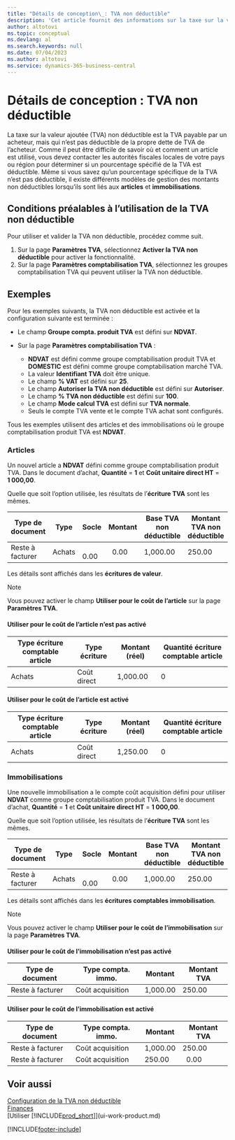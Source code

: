 ```yaml
---
title: "Détails de conception\_: TVA non déductible"
description: 'Cet article fournit des informations sur la taxe sur la valeur ajoutée (TVA) non déductible qui est la TVA payable par un acheteur, mais qui n’est pas déductible de la propre dette de TVA de l’acheteur.'
author: altotovi
ms.topic: conceptual
ms.devlang: al
ms.search.keywords: null
ms.date: 07/04/2023
ms.author: altotovi
ms.service: dynamics-365-business-central
---
```


# Détails de conception : TVA non déductible

La taxe sur la valeur ajoutée (TVA) non déductible est la TVA payable par un acheteur, mais qui n’est pas déductible de la propre dette de TVA de l’acheteur. Comme il peut être difficile de savoir où et comment un article est utilisé, vous devez contacter les autorités fiscales locales de votre pays ou région pour déterminer si un pourcentage spécifié de la TVA est déductible. Même si vous savez qu’un pourcentage spécifique de la TVA n’est pas déductible, il existe différents modèles de gestion des montants non déductibles lorsqu’ils sont liés aux **articles** et **immobilisations**.

## Conditions préalables à l’utilisation de la TVA non déductible

Pour utiliser et valider la TVA non déductible, procédez comme suit.

1. Sur la page **Paramètres TVA**, sélectionnez **Activer la TVA non déductible** pour activer la fonctionnalité.
2. Sur la page **Paramètres comptabilisation TVA**, sélectionnez les groupes comptabilisation TVA qui peuvent utiliser la TVA non déductible.

## Exemples

Pour les exemples suivants, la TVA non déductible est activée et la configuration suivante est terminée :

- Le champ **Groupe compta. produit TVA** est défini sur **NDVAT**.
- Sur la page **Paramètres comptabilisation TVA** :

    - **NDVAT** est défini comme groupe comptabilisation produit TVA et **DOMESTIC** est défini comme groupe comptabilisation marché TVA.
    - La valeur **Identifiant TVA** doit être unique.
    - Le champ **% VAT** est défini sur **25**.
    - Le champ **Autoriser la TVA non déductible** est défini sur **Autoriser**.
    - Le champ **% TVA non déductible** est défini sur **100**.
    - Le champ **Mode calcul TVA** est défini sur **TVA normale**.
    - Seuls le compte TVA vente et le compte TVA achat sont configurés.

Tous les exemples utilisent des articles et des immobilisations où le groupe comptabilisation produit TVA est **NDVAT**.

### Articles

Un nouvel article a **NDVAT** défini comme groupe comptabilisation produit TVA. Dans le document d’achat, **Quantité** = **1** et **Coût unitaire direct HT** = **1 000,00**.

Quelle que soit l’option utilisée, les résultats de l’**écriture TVA** sont les mêmes.

| Type de document | Type | Socle | Montant | Base TVA non déductible | Montant TVA non déductible |
|---|---|---|---|---|---|
| Reste à facturer | Achats |   0.00 |   0.00 | 1,000.00 | 250.00 |

Les détails sont affichés dans les **écritures de valeur**.

> [!NOTE]
> Vous pouvez activer le champ **Utiliser pour le coût de l’article** sur la page **Paramètres TVA**.

#### Utiliser pour le coût de l’article n’est pas activé

| Type écriture comptable article | Type écriture | Montant (réel) | Quantité écriture comptable article |
|---|---|---|---|
| Achats | Coût direct | 1,000.00 | 0 |

#### Utiliser pour le coût de l’article est activé

| Type écriture comptable article | Type écriture | Montant (réel) | Quantité écriture comptable article |
|---|---|---|---|
| Achats | Coût direct | 1,250.00 | 0 |

### Immobilisations

Une nouvelle immobilisation a le compte coût acquisition défini pour utiliser **NDVAT** comme groupe comptabilisation produit TVA. Dans le document d’achat, **Quantité** = **1** et **Coût unitaire direct HT** = **1 000,00**.

Quelle que soit l’option utilisée, les résultats de l’**écriture TVA** sont les mêmes.

| Type de document | Type | Socle | Montant | Base TVA non déductible | Montant TVA non déductible |
|---|---|---|---|---|---|
| Reste à facturer | Achats |   0.00 |   0.00 | 1,000.00 | 250.00 |

Les détails sont affichés dans les **écritures comptables immobilisation**.

> [!NOTE]
> Vous pouvez activer le champ **Utiliser pour le coût de l’immobilisation** sur la page **Paramètres TVA**.

#### Utiliser pour le coût de l’immobilisation n’est pas activé

| Type de document | Type compta. immo. | Montant | Montant TVA |
|---|---|---|---|
| Reste à facturer | Coût acquisition | 1,000.00 | 250.00 |

#### Utiliser pour le coût de l’immobilisation est activé

| Type de document | Type compta. immo. | Montant | Montant TVA |
|---|---|---|---|
| Reste à facturer | Coût acquisition | 1,000.00 | 250.00 |
| Reste à facturer | Coût acquisition | 250.00 |   0.00 |

## Voir aussi

[Configuration de la TVA non déductible](finance-setup-nondeductible-vat.md)  
[Finances](finance.md)  
[Utiliser [!INCLUDE[prod_short](includes/prod_short.md)]](ui-work-product.md)

[!INCLUDE[footer-include](includes/footer-banner.md)]
